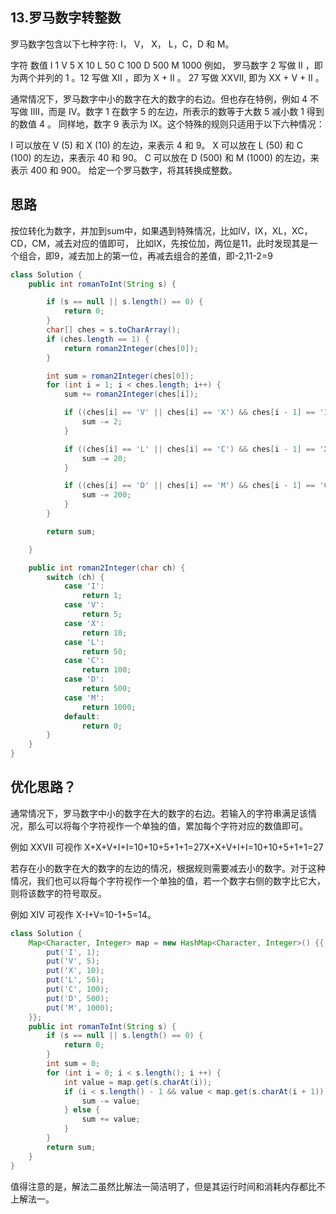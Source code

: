 ## 13.罗马数字转整数
罗马数字包含以下七种字符: I， V， X， L，C，D 和 M。

字符          数值
I             1
V             5
X             10
L             50
C             100
D             500
M             1000
例如， 罗马数字 2 写做 II ，即为两个并列的 1 。12 写做 XII ，即为 X + II 。 27 写做  XXVII, 即为 XX + V + II 。

通常情况下，罗马数字中小的数字在大的数字的右边。但也存在特例，例如 4 不写做 IIII，而是 IV。数字 1 在数字 5 的左边，所表示的数等于大数 5 减小数 1 得到的数值 4 。
同样地，数字 9 表示为 IX。这个特殊的规则只适用于以下六种情况：

I 可以放在 V (5) 和 X (10) 的左边，来表示 4 和 9。
X 可以放在 L (50) 和 C (100) 的左边，来表示 40 和 90。
C 可以放在 D (500) 和 M (1000) 的左边，来表示 400 和 900。
给定一个罗马数字，将其转换成整数。


## 思路
按位转化为数字，并加到sum中，如果遇到特殊情况，比如IV，IX，XL，XC，CD，CM，减去对应的值即可，
比如IX，先按位加，两位是11，此时发现其是一个组合，即9，减去加上的第一位，再减去组合的差值，即-2,11-2=9
```java
class Solution {
    public int romanToInt(String s) {

        if (s == null || s.length() == 0) {
            return 0;
        }
        char[] ches = s.toCharArray();
        if (ches.length == 1) {
            return roman2Integer(ches[0]);
        }

        int sum = roman2Integer(ches[0]);
        for (int i = 1; i < ches.length; i++) {
            sum += roman2Integer(ches[i]);

            if ((ches[i] == 'V' || ches[i] == 'X') && ches[i - 1] == 'I') {
                sum -= 2;
            }

            if ((ches[i] == 'L' || ches[i] == 'C') && ches[i - 1] == 'X') {
                sum -= 20;
            }

            if ((ches[i] == 'D' || ches[i] == 'M') && ches[i - 1] == 'C') {
                sum -= 200;
            }
        }

        return sum;

    }

    public int roman2Integer(char ch) {
        switch (ch) {
            case 'I':
                return 1;
            case 'V':
                return 5;
            case 'X':
                return 10;
            case 'L':
                return 50;
            case 'C':
                return 100;
            case 'D':
                return 500;
            case 'M':
                return 1000;
            default:
                return 0;
        }
    }
}
```

## 优化思路？
通常情况下，罗马数字中小的数字在大的数字的右边。若输入的字符串满足该情况，那么可以将每个字符视作一个单独的值，累加每个字符对应的数值即可。

例如 XXVII 可视作 X+X+V+I+I=10+10+5+1+1=27X+X+V+I+I=10+10+5+1+1=27 

若存在小的数字在大的数字的左边的情况，根据规则需要减去小的数字。对于这种情况，我们也可以将每个字符视作一个单独的值，若一个数字右侧的数字比它大，则将该数字的符号取反。

例如 XIV 可视作 X-I+V=10-1+5=14。

```java
class Solution {
    Map<Character, Integer> map = new HashMap<Character, Integer>() {{
        put('I', 1);
        put('V', 5);
        put('X', 10);
        put('L', 50);
        put('C', 100);
        put('D', 500);
        put('M', 1000);
    }};
    public int romanToInt(String s) {
        if (s == null || s.length() == 0) {
            return 0;
        }
        int sum = 0;
        for (int i = 0; i < s.length(); i ++) {
            int value = map.get(s.charAt(i));
            if (i < s.length() - 1 && value < map.get(s.charAt(i + 1))) {
                sum -= value;
            } else {
                sum += value;
            }
        }
        return sum;
    }
}
```

值得注意的是，解法二虽然比解法一简洁明了，但是其运行时间和消耗内存都比不上解法一。
